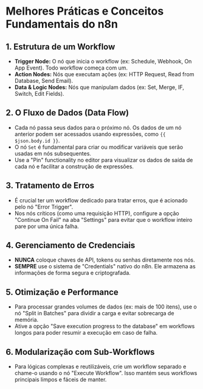 # Melhores Práticas e Conceitos Fundamentais do n8n

## 1. Estrutura de um Workflow

- **Trigger Node:** O nó que inicia o workflow (ex: Schedule, Webhook, On App
  Event). Todo workflow começa com um.
- **Action Nodes:** Nós que executam ações (ex: HTTP Request, Read from
  Database, Send Email).
- **Data & Logic Nodes:** Nós que manipulam dados (ex: Set, Merge, IF, Switch,
  Edit Fields).

## 2. O Fluxo de Dados (Data Flow)

- Cada nó passa seus dados para o próximo nó. Os dados de um nó anterior podem
  ser acessados usando expressões, como `{{ $json.body.id }}`.
- O nó `Set` é fundamental para criar ou modificar variáveis que serão usadas em
  nós subsequentes.
- Use a "Pin" functionality no editor para visualizar os dados de saída de cada
  nó e facilitar a construção de expressões.

## 3. Tratamento de Erros

- É crucial ter um workflow dedicado para tratar erros, que é acionado pelo nó
  "Error Trigger".
- Nos nós críticos (como uma requisição HTTP), configure a opção "Continue On
  Fail" na aba "Settings" para evitar que o workflow inteiro pare por uma única
  falha.

## 4. Gerenciamento de Credenciais

- **NUNCA** coloque chaves de API, tokens ou senhas diretamente nos nós.
- **SEMPRE** use o sistema de "Credentials" nativo do n8n. Ele armazena as
  informações de forma segura e criptografada.

## 5. Otimização e Performance

- Para processar grandes volumes de dados (ex: mais de 100 itens), use o nó
  "Split in Batches" para dividir a carga e evitar sobrecarga de memória.
- Ative a opção "Save execution progress to the database" em workflows longos
  para poder resumir a execução em caso de falha.

## 6. Modularização com Sub-Workflows

- Para lógicas complexas e reutilizáveis, crie um workflow separado e chame-o
  usando o nó "Execute Workflow". Isso mantém seus workflows principais limpos e
  fáceis de manter.
